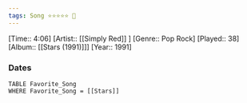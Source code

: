 ```yaml
---
tags: Song ⭐⭐⭐⭐⭐ 💛
---
```

[Time:: 4:06]
[Artist:: [[Simply Red]] ]
[Genre:: Pop Rock]
[Played:: 38]
[Album:: [[Stars (1991)]]]
[Year:: 1991]
### Dates
````dataview
TABLE Favorite_Song
WHERE Favorite_Song = [[Stars]]
````